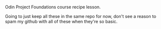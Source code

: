 Odin Project Foundations course recipe lesson.

Going to just keep all these in the same repo for now, don't see a reason to spam my github with all of these when they're so basic.